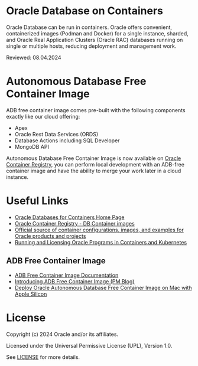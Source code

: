 # Oracle Database on Containers

Oracle Database can be run in containers. Oracle offers convenient, containerized images (Podman and Docker) for a single instance, sharded, and Oracle Real Application Clusters (Oracle RAC) databases running on single or multiple hosts, reducing deployment and management work.

Reviewed: 08.04.2024

# Autonomous Database Free Container Image

ADB free container image comes pre-built with the following components exactly like our cloud offering:

- Apex
- Oracle Rest Data Services (ORDS)
- Database Actions including SQL Developer
- MongoDB API

Autonomous Database Free Container Image is now available on [Oracle Container Registry](https://container-registry.oracle.com/ords/f?p=113:4:110784766203219:::RP,4:P4_REPOSITORY,AI_REPOSITORY,P4_REPOSITORY_NAME,AI_REPOSITORY_NAME:2223,2223,Oracle%20Autonomous%20Database%20Free,Oracle%20Autonomous%20Database%20Free&cs=3iytyP0Ctunr3v0-nv7dCZfzaGtZqSixvp3qYkAgNzNQ1JCtVBaBA_eK_z3EK1p272JeUVOsEGVfeSXev4b1QEg), you can perform local development with an ADB-free container image and have the ability to merge your work later in a cloud instance.


# Useful Links

- [Oracle Databases for Containers Home Page](https://www.oracle.com/uk/database/kubernetes-for-container-database/#containers)
- [Oracle Container Registry - DB Container images](https://container-registry.oracle.com/ords/f?p=113:1:34719206165212:::1:P1_BUSINESS_AREA:3&cs=3rBnBDYRNiptu1u8KdtUPwHirFedLIDGdBgu8CfXGsv0CrwBdI2-1OM6HOaUtgqyvEwMORUvVOmbJtIExSNWhWw)
- [Official source of container configurations, images, and examples for Oracle products and projects](https://github.com/oracle/docker-images/tree/main/OracleDatabase)
- [Running and Licensing Oracle Programs in Containers and Kubernetes](https://www.oracle.com/a/tech/docs/running-and-licensing-programs-in-containers-and-kubernetes.pdf)

## ADB Free Container Image

- [ADB Free Container Image Documentation](https://docs.oracle.com/en-us/iaas/autonomous-database-serverless/doc/autonomous-docker-container.html)
- [Introducing ADB Free Container Image (PM Blog)](https://blogs.oracle.com/datawarehousing/post/autonomous-database-free-container-image)
- [Deploy Oracle Autonomous Database Free Container Image on Mac with Apple Silicon](https://medium.com/oracledevs/deploy-oracle-autonomous-database-free-container-image-on-mac-with-apple-silicon-7857004c84)


# License

Copyright (c) 2024 Oracle and/or its affiliates.

Licensed under the Universal Permissive License (UPL), Version 1.0.

See [LICENSE](https://github.com/oracle-devrel/technology-engineering/blob/main/LICENSE) for more details.
